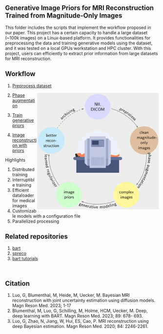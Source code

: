## Generative Image Priors for MRI Reconstruction Trained from Magnitude-Only Images

This folder includes the scripts that implement the workflow proposed in our paper. This project has a certain capacity to handle a large dataset (~100k images) on a Linux-based platform. It provides functionalities for preprocessing the data and training generative models using the dataset, and it was tested on a local GPUs workstation and HPC cluster. With this project, users can efficiently to extract prior information from large datasets for MRI reconstruction.


## Workflow
1. [Preprocess dataset](./scripts/augmentation)
<img src="./misc/overview.png" alt="workflow" width="400" align="right"/>
   
2. [Phase augmentation](./scripts/augmentation)
   
3. [Train generative priors](./scripts/train)
   
4. [Image reconstruction with priors](./scripts/recon)

Highlights

1. Distributed training
2. Interruptible training
3. Efficient dataloader for medical images
4. Customizable models with a configuration file
5. Parallelized processing

## Related repositories
1. [bart](https://github.com/mrirecon/bart)
2. [spreco](https://github.com/mrirecon/spreco)
3. [bart tutorials](https://github.com/mrirecon/bart-workshop)
   
<br clear="right"/>





## Citation
1. Luo, G, Blumenthal, M, Heide, M, Uecker, M. Bayesian MRI reconstruction with joint uncertainty estimation using diffusion models. Magn Reson Med. 2023; 1-17
2. Blumenthal, M, Luo, G, Schilling, M, Holme, HCM, Uecker, M. Deep, deep learning with BART. Magn Reson Med. 2023; 89: 678- 693.
3. Luo, G, Zhao, N, Jiang, W, Hui, ES, Cao, P. MRI reconstruction using deep Bayesian estimation. Magn Reson Med. 2020; 84: 2246-2261.
